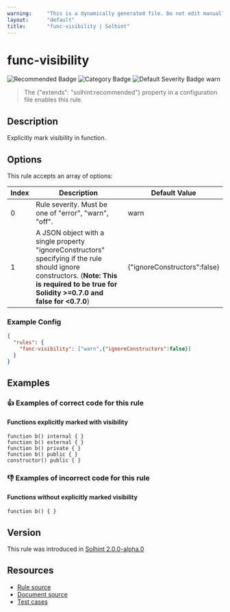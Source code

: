 ```yaml
---
warning:     "This is a dynamically generated file. Do not edit manually."
layout:      "default"
title:       "func-visibility | Solhint"
---
```


# func-visibility
![Recommended Badge](https://img.shields.io/badge/-Recommended-brightgreen)
![Category Badge](https://img.shields.io/badge/-Security%20Rules-informational)
![Default Severity Badge warn](https://img.shields.io/badge/Default%20Severity-warn-yellow)
> The {"extends": "solhint:recommended"} property in a configuration file enables this rule.


## Description
Explicitly mark visibility in function.

## Options
This rule accepts an array of options:

| Index | Description                                                                                                                                                                                    | Default Value                |
| ----- | ---------------------------------------------------------------------------------------------------------------------------------------------------------------------------------------------- | ---------------------------- |
| 0     | Rule severity. Must be one of "error", "warn", "off".                                                                                                                                          | warn                         |
| 1     | A JSON object with a single property "ignoreConstructors" specifying if the rule should ignore constructors. (**Note: This is required to be true for Solidity >=0.7.0 and false for <0.7.0**) | {"ignoreConstructors":false} |


### Example Config
```json
{
  "rules": {
    "func-visibility": ["warn",{"ignoreConstructors":false}]
  }
}
```


## Examples
### 👍 Examples of **correct** code for this rule

#### Functions explicitly marked with visibility

```solidity
function b() internal { }
function b() external { }
function b() private { }
function b() public { }
constructor() public { }
```

### 👎 Examples of **incorrect** code for this rule

#### Functions without explicitly marked visibility

```solidity
function b() { }
```

## Version
This rule was introduced in [Solhint 2.0.0-alpha.0](https://github.com/protofire/solhint/tree/v2.0.0-alpha.0)

## Resources
- [Rule source](https://github.com/protofire/solhint/tree/master/lib/rules/security/func-visibility.js)
- [Document source](https://github.com/protofire/solhint/tree/master/docs/rules/security/func-visibility.md)
- [Test cases](https://github.com/protofire/solhint/tree/master/test/rules/security/func-visibility.js)
